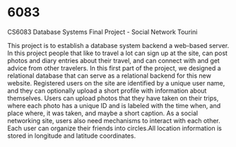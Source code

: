 # 6083
CS6083 Database Systems Final Project - Social Network Tourini

This project is to establish a database system backend a web-based server. In this project people that like to travel a lot can sign up at the site, can post photos and diary entries about their travel, and can connect with and get advice from other travelers. In this first part of the project, we designed a relational database that can serve as a relational backend for this new website. Registered users on the site are identified by a unique user name, and they can optionally upload a short profile with information about themselves. Users can upload photos that they have taken on their trips, where each photo has a unique ID and is labeled with the time when, and place where, it was taken, and maybe a short caption. As a social networking site, users also need mechanisms to interact with each other. Each user can organize their friends into circles.All location information is stored in longitude and latitude coordinates.
